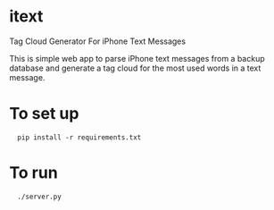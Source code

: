 itext
=====

Tag Cloud Generator For iPhone Text Messages

This is simple web app to parse iPhone text messages from a backup database and generate a tag cloud for the most used words
in a text message.


To set up
=========
```
  pip install -r requirements.txt
```

To run
=========
```
  ./server.py
```
